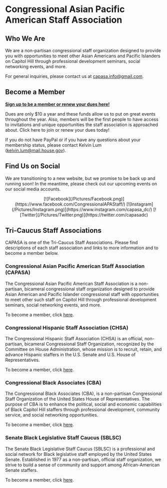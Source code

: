 # Congressional Asian Pacific American Staff Association


## Who We Are

We are a non-partisan congressional staff organization designed to provide you with opportunities to meet other Asian Americans and Pacific Islanders on Capitol Hill through professional development seminars, social networking events, and more.

For general inquiries, please contact us at [capasa.info@gmail.com](mailto:capasa.info@gmail.com).

## Become a Member

[**Sign up to be a member or renew your dues here!**](https://form.jotform.com/72825217993163)

Dues are only $10 a year and these funds allow us to put on great events throughout the year. Also, members will be the first people to have access to invitations and unique opportunities the staff association is approached about. Click here to join or renew your dues today!

If you do not have PayPal or if you have any questions about your membership status, please contact Kelvin Lum ([kelvin.lum@mail.house.gov](mailto:kelvin.lum@mail.house.gov)). 

## Find Us on Social

We are transitioning to a new website, but we promise to be back up and running soon! In the meantime, please check out our upcoming events on our social media accounts. 
<center>
[![Facebook](/Pictures/Facebook.png)](https://www.facebook.com/CongressionalAPAStaff/)
[![Instagram](/Pictures/Instagram.png)](https://www.instagram.com/capasa_dc/)
[![Twitter](/Pictures/Twitter.png)](https://twitter.com/capasadc)
</center>

## Tri-Caucus Staff Associations

CAPASA is one of the Tri-Caucus Staff Associations. Please find descriptions of each staff association and links to more information and to become a member below.

### Congressional Asian Pacific American Staff Association (CAPASA)

The Congressional Asian Pacific American Staff Association is a non-partisan, bicameral congressional staff organization designed to provide Asian American and Pacific Islander congressional staff with opportunities to meet other such staff on Capitol Hill through professional development seminars, social networking events, and more.

To become a member, click [here](https://form.jotform.com/72825217993163).

### Congressional Hispanic Staff Association (CHSA)

The Congressional Hispanic Staff Association (CHSA) is an official, non-partisan, bicameral Congressional Staff Organization, recognized by the Committee on House Administration, whose mission is to recruit, retain, and advance Hispanic staffers in the U.S. Senate and U.S. House of Representatives. ​

To become a member, click [here](https://www.chsadc.org/membership.html).

### Congressional Black Associates (CBA)

The Congressional Black Associates (CBA), is a non-partisan Congressional Staff Organization of the United States House of Representatives. The purpose of CBA is to enhance the political, social and economic capabilities of Black Capitol Hill staffers  through professional development, community service, and social networking opportunities.

To become a member, click [here](http://www.congressionalblackassociates.com/joincba).

### Senate Black Legislative Staff Caucus (SBLSC)

The Senate Black Legislative Staff Caucus (SBLSC) is a professional and social network for Black legislative staff employed by the United States Senate. Established in 1977 as a non-partisan, official staff organization, we strive to build a sense of community and support among African-American Senate staffers.

To become a member, click [here](http://sblsc77.wixsite.com/sblsc).
